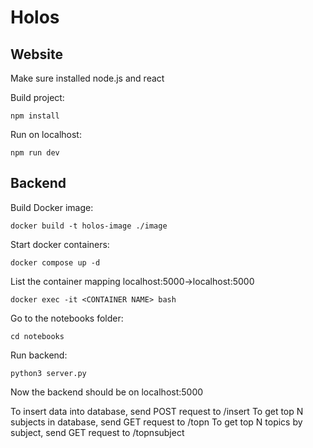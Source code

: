 # Holos

## Website
Make sure installed node.js and react

Build project:
```
npm install
```

Run on localhost:
```
npm run dev
```

## Backend
Build Docker image:
```
docker build -t holos-image ./image
```

Start docker containers:
```
docker compose up -d
```

List the container mapping localhost:5000->localhost:5000
```
docker exec -it <CONTAINER NAME> bash
```

Go to the notebooks folder:
```
cd notebooks
```

Run backend:
```
python3 server.py
```
Now the backend should be on localhost:5000

To insert data into database, send POST request to /insert
To get top N subjects in database, send GET request to /topn
To get top N topics by subject, send GET request to /topnsubject